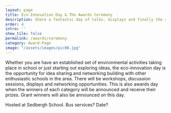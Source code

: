 ```yaml
---
layout: page
title: Eco-Innovation Day & The Awards Ceremony
description: Share a fantastic day of talks, displays and finally the award giving.
order: 4
intro: ''
show_tile: false
permalink: /awards/ceremony
category: Award-Page
image: "/assets/images/pic08.jpg"
---
```

Whether you are have an established set of environmental activities taking place in school
or just starting out exploring ideas, the eco-innovation day is the opportunity for idea
sharing and networking building with other enthusiastic schools in the area. There will be
workshops, discussion sessions, displays and networking opportunities. This is also awards
day when the winners of each category will be announced and receive their prizes. Grant
winners will also be announced on this day.

Hosted at Sedbergh School.
Bus services?
Date?
